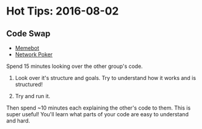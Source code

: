 # Hot Tips: 2016-08-02

## Code Swap

* [Memebot](https://github.com/coreyadkins/memebot)
* [Network Poker](https://github.com/echase6/network_poker)

Spend 15 minutes looking over the other group's code.

1.  Look over it's structure and goals.
    Try to understand how it works and is structured!

1.  Try and run it.

Then spend ~10 minutes each explaining the other's code to them.
This is super useful!
You'll learn what parts of your code are easy to understand and hard.

